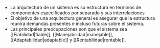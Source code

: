 - La arquitectura de un sistema es su estructura en términos de componentes especificados por separado y sus interrelaciones
- El objetivo de una arquitectura general es asegurar que la estructura reunirá demandas presentes e incluso futuras sobre el sistema.
- Las principales preocupaciones son que el sistema sea [[Fiabilidad|fiable]], [[Manejabilidad|manejable]], [[Adaptabilidad|adaptable]] y [[Rentabilidad|rentable]].
